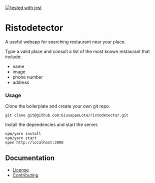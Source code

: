 [![tested with jest](https://img.shields.io/badge/tested_with-jest-99424f.svg)](https://github.com/facebook/jest)

# Ristodetector

A useful webapp for searching restaurant near your place.

Type a valid place and consult a list of the most known restaurant that include:
 * name
 * image
 * phone number
 * address 
 

### Usage

Clone the boilerplate and create your own git repo.

```
git clone git@github.com:GiuseppeLota/ristodetector.git
```

Install the dependencies and start the server.

```
npm/yarn install
npm/yarn start
open http://localhost:3000
```

## Documentation

* [License](https://github.com/GiuseppeLota/ristodetector/blob/master/LICENSE)
* [Contributing](https://github.com/GiuseppeLota/ristodetector/blob/master/CONTRIBUTING.md)

